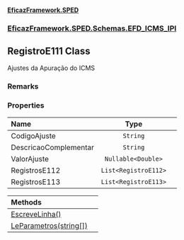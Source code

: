 #### [EficazFramework.SPED](EficazFrameworkSPED.md 'EficazFramework SPED')
### [EficazFramework.SPED.Schemas.EFD_ICMS_IPI](EficazFramework.SPED.Schemas.EFD_ICMS_IPI.md 'EficazFramework.SPED.Schemas.EFD_ICMS_IPI')

## RegistroE111 Class

Ajustes da Apuração do ICMS

### Remarks
### Properties

| Name | Type | |
| :--- | :---: | :--- |
| CodigoAjuste | `String` |  |
| DescricaoComplementar | `String` |  |
| ValorAjuste | `Nullable<Double>` |  |
| RegistrosE112 | `List<RegistroE112>` |  |
| RegistrosE113 | `List<RegistroE113>` |  |

| Methods | |
| :--- | :--- |
| [EscreveLinha()](EficazFramework.SPED.Schemas.EFD_ICMS_IPI/RegistroE111/EscreveLinha().md 'EficazFramework.SPED.Schemas.EFD_ICMS_IPI.RegistroE111.EscreveLinha()') | |
| [LeParametros(string[])](EficazFramework.SPED.Schemas.EFD_ICMS_IPI/RegistroE111/LeParametros(string[]).md 'EficazFramework.SPED.Schemas.EFD_ICMS_IPI.RegistroE111.LeParametros(string[])') | |
